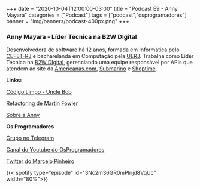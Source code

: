 +++
date = "2020-10-04T12:00:00-03:00"
title = "Podcast E9 - Anny Mayara"
categories = ["Podcast"]
tags = ["podcast","osprogramadores"]
banner = "img/banners/podcast-400px.png"
+++

### Anny Mayara - Líder Técnica na B2W DIgital

Desenvolvedora de software há 12 anos, formada em Informática pelo [CEFET-RJ](http://www.cefet-rj.br/) e bacharelanda em Computação pela [UERJ](https://www.uerj.br/). Trabalha como Líder Técnica na [B2W DIgital](https://ri.b2w.digital/), gerenciando uma equipe responsável por APIs que atendem ao site da [Americanas.com](https://www.americanas.com.br/), [Submarino](https://www.submarino.com.br/) e [Shoptime](https://www.shoptime.com.br/).


**Links:**

[Código Limpo - Uncle Bob](https://www.amazon.com.br/Codificador-Limpo-Bob-Martin/dp/8576086476/ref=sr_1_2?__mk_pt_BR=%C3%85M%C3%85%C5%BD%C3%95%C3%91&dchild=1&keywords=clean+code+uncle+bob&qid=1601858262&sr=8-2)

[Refactoring de Martin Fowler](https://martinfowler.com/books/refactoring.html)

[Sobre a Anny](https://about.me/annymayara)


**Os Programadores**

[Grupo no Telegram](https://t.me/osprogramadores)

[Canal do Youtube do OsProgramadores](https://www.youtube.com/channel/UCt_YNYGl6K5yNXlXEQDdwWg?view_as=subscriber)

[Twitter do Marcelo Pinheiro](https://twitter.com/mpinheir)


{{< spotify type="episode" id="3Nc2m36GR0mPlrijd8VqUc" width="80%">}}